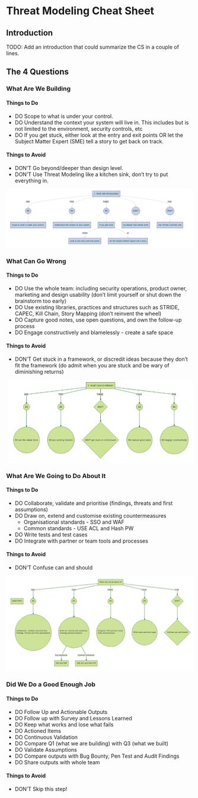 # Threat Modeling Cheat Sheet

## Introduction

TODO: Add an introduction that could summarize the CS in a couple of lines.

## The 4 Questions

### What Are We Building

#### Things to Do

- DO Scope to what is under your control.
- DO Understand the context your system will live in. This includes but is not limited to the environment, security controls, etc
- DO If you get stuck, either look at the entry and exit points OR let the Subject Matter Expert (SME) tell a story to get back on track.

#### Things to Avoid

- DON’T Go beyond/deeper than design level.
- DON’T Use Threat Modeling like a kitchen sink, don’t try to put everything in.

![What are we building](../assets/TM_what_are_we_building.jpg "What are we building")

### What Can Go Wrong

#### Things to Do

- DO Use the whole team: including security operations, product owner, marketing and design usability (don’t limit yourself or shut down the brainstorm too early)
- DO Use existing libraries, practices and structures such as STRIDE, CAPEC, Kill Chain, Story Mapping (don’t reinvent the wheel)
- DO Capture good notes, use open questions, and own the follow-up process
- DO Engage constructively and blamelessly - create a safe space

#### Things to Avoid

- DON’T Get stuck in a framework, or discredit ideas because they don’t fit the framework (do admit when you are stuck and be wary of diminishing returns)

![What can go wrong](../assets/TM_what_can_go_wrong.jpg "What can go wrong")

### What Are We Going to Do About It

#### Things to Do

- DO Collaborate, validate and prioritise (findings, threats and first assumptions)
- DO Draw on, extend and customise existing countermeasures
    - Organisational standards - SSO and WAF
    - Common standards - USE ACL and Hash PW
- DO Write tests and test cases
- DO Integrate with partner or team tools and processes

#### Things to Avoid

- DON’T Confuse can and should

![What are we going to do about it](../assets/TM_what_are_we_going_to_do_about_it.jpg "What are we going to do about it")

### Did We Do a Good Enough Job

#### Things to Do

- DO Follow Up and Actionable Outputs
- DO Follow up with Survey and Lessons Learned
- DO Keep what works and lose what fails
- DO Actioned Items
- DO Continuous Validation
- DO Compare Q1 (what we are building) with Q3 (what we built)
- DO Validate Assumptions
- DO Compare outputs with Bug Bounty, Pen Test and Audit Findings
- DO Share outputs with whole team

#### Things to Avoid

- DON’T Skip this step!

